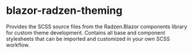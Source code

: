# blazor-radzen-theming
Provides the SCSS source files from the Radzen.Blazor components library for custom theme development. Contains all base and component stylesheets that can be imported and customized in your own SCSS workflow.
